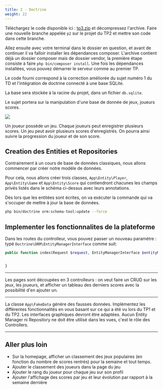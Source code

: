 ```yaml
---
title: 2 - Doctrine
weight: 22
---
```

Téléchargez le code disponible ici : [tp3.zip](tp3.zip) et décompressez l'archive. Faire une nouvelle branche appelée `p2` sur le projet du TP2 et mettre son code dans cette branche.

Allez ensuite avec votre terminal dans le dossier en question, et avant de continuer il va falloir installer les dépendances composer. L'archive contient déjà un dossier composer mais de dossier vendor, la première étape consiste à faire `php bin/composer install`. 
Une fois les dépendances installées, vous pouvez démarrer le serveur comme au premier TP. 

Le code fourni correspond à la correction améliorée du sujet numéro 1 du TD et l'intégration de doctrine connecté à une base SQLite.

La base sera stockée à la racine du projet, dans un fichier `db.sqlite`.

Le sujet portera sur la manipulation d'une base de donnée de jeux, joueurs scores.

![](https://i.imgur.com/79OT8T3.png)

Un joueur possède un jeu. Chaque joueurs peut enregistrer plusieurs scores. Un jeu peut avoir plusieurs scores d'enregistrés.
On pourra ainsi suivre la progression du joueur et de son score. 


## Creation des Entities et Repositories

Contrairement à un cours de base de données classiques, nous allons commencer par créer notre modèle de données.

Pour cela, nous allons créer trois classes, `App\Entity\Player`, `App\Entity\Game` et `App\Entity\Score` qui contiendront chacunes les champs privés listés dans le schéma ci-dessus avec leurs annotations.

Dès lors que les entitées sont écrites, on va exécuter la commande qui va s'occuper de mettre à jour la base de données.

```bash
php bin/doctrine orm:schema-tool:update --force
```

## Implementer les fonctionnalites de la plateforme

Dans les routes du controlleur, vous pouvez passer un nouveau paramètre :
typé `Doctrine\ORM\EntityManagerInterface` comme suit:

```php
public function index(Request $request, EntityManagerInterface $entityManager){


}
```

----

Les pages sont découpées en 3 controlleurs : on veut faire un CRUD sur les jeux, les joueurs, et afficher un tableau des derniers scores avec la possibilité d'en ajouter un.

----

La classe `App\FakeData` génère des fausses données. Implémentez les différentes fonctionnalités en vous basant sur ce qui a été vu lors du TP1 et du TP2. Les interfaces graphiques devront être adaptées. Aucun Entity Manager ni Repository ne doit être utilisé dans les vues, c'est le rôle des Controllers. 

----

## Aller plus loin

 - Sur la homepage, afficher un classement des jeux populaires (en fonction du nombre de scores rentrés) pour la semaine et tout temps.
 - Ajouter le classement des joueurs dans la page du jeu
 - Ajouter le rang du joueur pour chaque jeu sur son profil
 - Ajouter l'affichage des scores par jeu et leur évolution par rapport à la semaine dernière
